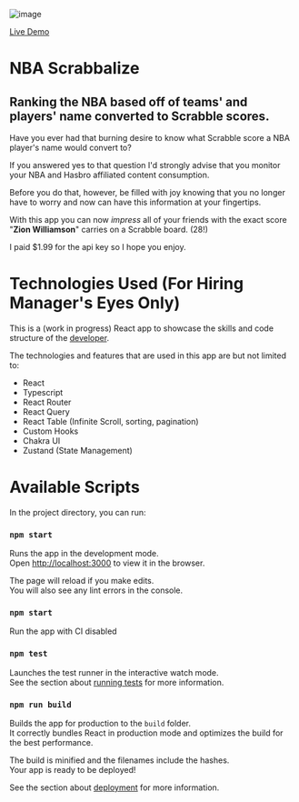 ![image](https://user-images.githubusercontent.com/51007432/224230005-761efec4-6c34-4e8f-a79f-b261e1b7cc36.png)

[Live Demo](https://dainty-kelpie-cbc8d7.netlify.app/)

# NBA Scrabbalize

## Ranking the NBA based off of teams' and players' name converted to Scrabble scores.

Have you ever had that burning desire to know what Scrabble score a NBA player's name would convert to?

If you answered yes to that question I'd strongly advise that you monitor your NBA and Hasbro affiliated content consumption.

Before you do that, however, be filled with joy knowing that you no longer have to worry and now can have this information at your fingertips.

With this app you can now _impress_ all of your friends with the exact score "**Zion Williamson**" carries on a Scrabble board. (28!)

I paid $1.99 for the api key so I hope you enjoy.

# Technologies Used (For Hiring Manager's Eyes Only)

This is a (work in progress) React app to showcase the skills and code structure of the [developer](https://github.com/brandondorner).

The technologies and features that are used in this app are but not limited to:

- React
- Typescript
- React Router
- React Query
- React Table (Infinite Scroll, sorting, pagination)
- Custom Hooks
- Chakra UI
- Zustand (State Management)

# Available Scripts

In the project directory, you can run:

### `npm start`

Runs the app in the development mode.\
Open [http://localhost:3000](http://localhost:3000) to view it in the browser.

The page will reload if you make edits.\
You will also see any lint errors in the console.

### `npm start`

Run the app with CI disabled

### `npm test`

Launches the test runner in the interactive watch mode.\
See the section about [running tests](https://facebook.github.io/create-react-app/docs/running-tests) for more information.

### `npm run build`

Builds the app for production to the `build` folder.\
It correctly bundles React in production mode and optimizes the build for the best performance.

The build is minified and the filenames include the hashes.\
Your app is ready to be deployed!

See the section about [deployment](https://facebook.github.io/create-react-app/docs/deployment) for more information.
